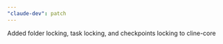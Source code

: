 ```yaml
---
"claude-dev": patch
---
```


Added folder locking, task locking, and checkpoints locking to cline-core
